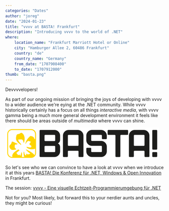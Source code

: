 ```yaml
---
categories: "Dates"
author: "joreg"
date: "2024-01-23"
title: "vvvv at BASTA! Frankfurt"
description: "Introducing vvvv to the world of .NET"
where: 
    location_name: "Frankfurt Marriott Hotel or Online"
    city: "Hamburger Allee 2, 60486 Frankfurt"
    country: "de"
    country_name: "Germany"
    from_date: "1707908400"
    to_date: "1707912000"
thumb: "basta.png"
---
```


Devvvvelopers!

As part of our ongoing mission of bringing the joys of developing with vvvv to a wider audience we're eying at the .NET community. While vvvv historically certainly has a focus on all things *interactive media*, with vvvv gamma being a much more general development environment it feels like there should be areas outside of *multimedia* where vvvv can shine.

[![](basta-logo.svg)](https://basta.net/frankfurt/)

So let's see who we can convince to have a look at vvvv when we introduce it at this years [BASTA! Die Konferenz für .NET, Windows & Open Innovation](https://basta.net/frankfurt/) in Frankfurt.

The session: [vvvv - Eine visuelle Echtzeit-Programmierumgebung für .NET](https://basta.net/net-framework-c/vvv-visuelle-echtzeit-programmierumgebung-dotnet/)

Not for you? Most likely, but forward this to your nerdier aunts and uncles, they might be curious!